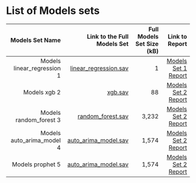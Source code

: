 # List of Models sets

|  Models Set Name | Link to the Full Models Set   | Full Models Set Size (kB)  | Link to Report |
| ---:| ---: | ---: | ---: |
| Models linear_regression 1 | [linear_regression.sav](linear_regression.sav) | 1 | [Models Set 1 Report](link/to/report1)|
| Models xgb 2 | [xgb.sav](xgb.sav) | 88 | [Models Set 2 Report](link/to/report2)|
| Models random_forest 3 | [random_forest.sav](random_forest.sav) | 3,232 | [Models Set 2 Report](link/to/report2)|
| Models auto_arima_model 4 | [auto_arima_model.sav](auto_arima_model.sav) | 1,574 | [Models Set 2 Report](link/to/report2)|
| Models prophet 5 | [auto_arima_model.sav](model_prophet.sav) | 1,574 | [Models Set 2 Report](link/to/report2)|
